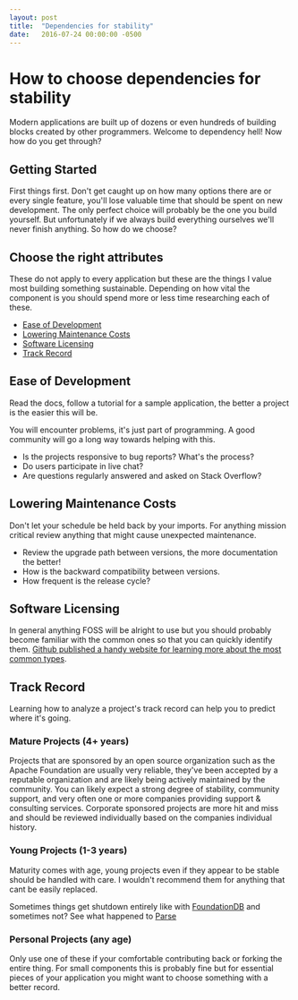 ```yaml
---
layout: post
title:  "Dependencies for stability"
date:   2016-07-24 00:00:00 -0500
---
```


# How to choose dependencies for stability
Modern applications are built up of dozens or even hundreds of building blocks created by other programmers. Welcome to dependency hell! Now how do you get through?
<!--more-->

## Getting Started
First things first. Don't get caught up on how many options there are or every single feature, you'll lose valuable time that should be spent on new development. The only perfect choice will probably be the one you build yourself. But unfortunately if we always build everything ourselves we'll never finish anything. So how do we choose?

## Choose the right attributes
These do not apply to every application but these are the things I value most building something sustainable. Depending on how vital the component is you should spend more or less time researching each of these.

- [Ease of Development](#ease)
- [Lowering Maintenance Costs](#maintenance)
- [Software Licensing](#license)
- [Track Record](#track)

## <a name="ease">Ease of Development</a>
Read the docs, follow a tutorial for a sample application, the better a project is the easier this will be.

You will encounter problems, it's just part of programming. A good community will go a long way towards helping with this.

- Is the projects responsive to bug reports? What's the process?
- Do users participate in live chat?
- Are questions regularly answered and asked on Stack Overflow?

## <a name="maintenance">Lowering Maintenance Costs</a>
Don't let your schedule be held back by your imports. For anything mission critical review anything that might cause unexpected maintenance.

- Review the upgrade path between versions, the more documentation the better!
- How is the backward compatibility between versions.
- How frequent is the release cycle?

## <a name="license">Software Licensing</a>
In general anything FOSS will be alright to use but you should probably become familiar with the common ones so that you can quickly identify them. [Github published a handy website for learning more about the most common types](http://choosealicense.com/).

## <a name="track">Track Record</a>
Learning how to analyze a project's track record can help you to predict where it's going.

### Mature Projects (4+ years)
Projects that are sponsored by an open source organization such as the Apache Foundation are usually very reliable, they've been accepted by a reputable organization and are likely being actively maintained by the community. You can likely expect a strong degree of stability, community support, and very often one or more companies providing support & consulting services. Corporate sponsored projects are more hit and miss and should be reviewed individually based on the companies individual history.

### Young Projects (1-3 years)
Maturity comes with age, young projects even if they appear to be stable should be handled with care. I wouldn't recommend them for anything that cant be easily replaced.

Sometimes things get shutdown entirely like with [FoundationDB](https://techcrunch.com/2015/03/24/apple-acquires-durable-database-company-foundationdb/) and sometimes not? See what happened to [Parse](http://blog.parse.com/announcements/moving-on/)

### Personal Projects (any age)
Only use one of these if your comfortable contributing back or forking the entire thing. For small components this is probably fine but for essential pieces of your application you might want to choose something with a better record.
